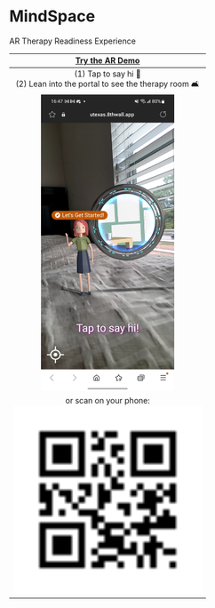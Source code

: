 # MindSpace
AR Therapy Readiness Experience

[Try the AR Demo](8th.io/kax5p) |
:----------: |
(1) Tap to say hi 👋<br/> (2) Lean into the portal to see the therapy room 🛋️ | 
<img src="Images/Screenshot_20240102_164709_Samsung%20Internet.jpg" width="240"> |
or scan on your phone: <br/> <img src="Images/mindspace.svg" width="340"> |


<!---![Mobile View of MindSpace Demo](Images/Screenshot_20240102_164709_Samsung%20Internet.jpg=540x1200) | --->
